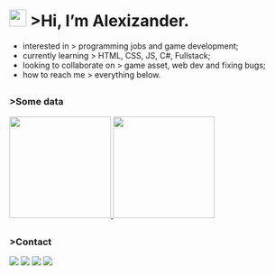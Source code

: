 # <a href="https://pt.wikipedia.org/wiki/Matrix"><span title="it's barely visible, but that's that matrix code rain."><img height="30cm" src="https://valanm.github.io/example/img/about/matrix.gif"></span></a> >Hi, I’m <span title="they call me Gabriel Santos despite me not liking this name.">Alexizander.</span> 
- interested in > <span title="broke, need money">programming jobs and game development;</span>
- currently learning > <span title="for now struggling with all">HTML, CSS, JS, C#, Fullstack;</span>
- looking to collaborate on > game asset, web dev and <span title="i can help you!">fixing bugs;</span>
- how to reach me > everything below.
##
### >Some data
<div>
  <a href="https://github.com/Alexizander/">
  <span title="see? i'm not that bad!">
  <img height="180cm" src="https://github-readme-stats.vercel.app/api?username=alexizander&show_icons=true&theme=radical">
  </span>
  </a>
  <a href="https://github.com/Alexizander?tab=repositories">
  <span title="i can speak 'em all!">
  <img height="180cm" src="https://github-readme-stats.vercel.app/api/top-langs/?username=alexizander&show_icons=true&theme=synthwave">
  </span>
  </a>
<!---
Alexizander/Alexizander is a common repository because it is duh.
You can' click the Preview link to take a look at your changes.
listen to Kalaganozhaka on Spotify
--->

  ##
  ### >Contact <a href="#"><img height="3cm" src="https://user-images.githubusercontent.com/71057756/147914812-c8e319ae-0367-478a-9389-96817c0d3a42.gif"></a>

  <div>
  <a href="https://twitter.com/dalexizandra"><img src="https://img.shields.io/badge/Twitter-1DA1F2?style=for-the-badge&logo=twitter&logoColor=white"></a>
  <a href="https://www.youtube.com/channel/UCOdXRQy1qN0KZ9hgmDYI1eA"><img src="https://img.shields.io/badge/YouTube-FF0000?style=for-the-badge&logo=youtube&logoColor=white"></a>
  <a href="https://www.instagram.com/thedeceptionbando/"><img src="https://img.shields.io/badge/Instagram-E4405F?style=for-the-badge&logo=instagram&logoColor=white"></a>
  <a href="https://www.reddit.com/user/AlexizandersProtokol"><img src="https://img.shields.io/badge/Reddit-FF4500?style=for-the-badge&logo=reddit&logoColor=white"></a>
  </div>
